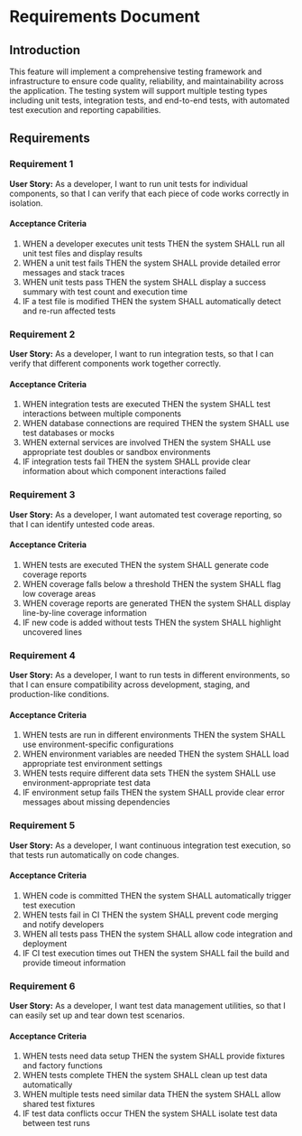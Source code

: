 # Requirements Document

## Introduction

This feature will implement a comprehensive testing framework and infrastructure to ensure code quality, reliability, and maintainability across the application. The testing system will support multiple testing types including unit tests, integration tests, and end-to-end tests, with automated test execution and reporting capabilities.

## Requirements

### Requirement 1

**User Story:** As a developer, I want to run unit tests for individual components, so that I can verify that each piece of code works correctly in isolation.

#### Acceptance Criteria

1. WHEN a developer executes unit tests THEN the system SHALL run all unit test files and display results
2. WHEN a unit test fails THEN the system SHALL provide detailed error messages and stack traces
3. WHEN unit tests pass THEN the system SHALL display a success summary with test count and execution time
4. IF a test file is modified THEN the system SHALL automatically detect and re-run affected tests

### Requirement 2

**User Story:** As a developer, I want to run integration tests, so that I can verify that different components work together correctly.

#### Acceptance Criteria

1. WHEN integration tests are executed THEN the system SHALL test interactions between multiple components
2. WHEN database connections are required THEN the system SHALL use test databases or mocks
3. WHEN external services are involved THEN the system SHALL use appropriate test doubles or sandbox environments
4. IF integration tests fail THEN the system SHALL provide clear information about which component interactions failed

### Requirement 3

**User Story:** As a developer, I want automated test coverage reporting, so that I can identify untested code areas.

#### Acceptance Criteria

1. WHEN tests are executed THEN the system SHALL generate code coverage reports
2. WHEN coverage falls below a threshold THEN the system SHALL flag low coverage areas
3. WHEN coverage reports are generated THEN the system SHALL display line-by-line coverage information
4. IF new code is added without tests THEN the system SHALL highlight uncovered lines

### Requirement 4

**User Story:** As a developer, I want to run tests in different environments, so that I can ensure compatibility across development, staging, and production-like conditions.

#### Acceptance Criteria

1. WHEN tests are run in different environments THEN the system SHALL use environment-specific configurations
2. WHEN environment variables are needed THEN the system SHALL load appropriate test environment settings
3. WHEN tests require different data sets THEN the system SHALL use environment-appropriate test data
4. IF environment setup fails THEN the system SHALL provide clear error messages about missing dependencies

### Requirement 5

**User Story:** As a developer, I want continuous integration test execution, so that tests run automatically on code changes.

#### Acceptance Criteria

1. WHEN code is committed THEN the system SHALL automatically trigger test execution
2. WHEN tests fail in CI THEN the system SHALL prevent code merging and notify developers
3. WHEN all tests pass THEN the system SHALL allow code integration and deployment
4. IF CI test execution times out THEN the system SHALL fail the build and provide timeout information

### Requirement 6

**User Story:** As a developer, I want test data management utilities, so that I can easily set up and tear down test scenarios.

#### Acceptance Criteria

1. WHEN tests need data setup THEN the system SHALL provide fixtures and factory functions
2. WHEN tests complete THEN the system SHALL clean up test data automatically
3. WHEN multiple tests need similar data THEN the system SHALL allow shared test fixtures
4. IF test data conflicts occur THEN the system SHALL isolate test data between test runs
